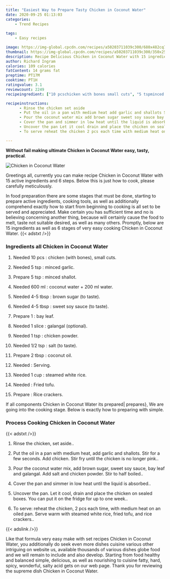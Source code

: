 ```yaml
---
title: "Easiest Way to Prepare Tasty Chicken in Coconut Water"
date: 2020-09-25 01:13:03
categories:
    - Trend Recipes
    
tags:
    - Easy recipes

image: https://img-global.cpcdn.com/recipes/a50203711039c300/680x482cq70/chicken-in-coconut-water-recipe-main-photo.jpg
thumbnail: https://img-global.cpcdn.com/recipes/a50203711039c300/350x250cq70/chicken-in-coconut-water-recipe-main-photo.jpg
description: Recipe Delicious Chicken in Coconut Water with 15 ingredients and 6 stages of easy cooking.
author: Richard Ingram
calories: 109 calories
fatContent: 14 grams fat
preptime: PT17M
cooktime: PT1H
ratingvalue: 3.1
reviewcount: 2249
recipeingredient: ["10 pcschicken with bones small cuts", "5 tspminced garlic", "5 tspminced shallot", "600 mlcoconut water  200 ml water", "4-5 tbspbrown sugar to taste", "4-5 tbspsweet soy sauce to taste", "1bay leaf", "1 slicegalangal optional", "1 tspchicken powder", "1/2 tspsalt to taste", "2 tbspcoconut oil", "Serving", "1 cupsteamed white rice", "Fried tofu", "Rice crackers"]

recipeinstructions: 
      - Rinse the chicken set aside 
      - Put the oil in a pan with medium heat add garlic and shallots Stir for a few seconds Add chicken Stir fry until the chicken is no longer pink 
      - Pour the coconut water mix add brown sugar sweet soy sauce bay leaf and galangal Add salt and chicken powder Stir to half boiled 
      - Cover the pan and simmer in low heat until the liquid is absorbed 
      - Uncover the pan Let it cool drain and place the chicken on sealed boxes You can put it on the fridge for up to one week 
      - To serve reheat the chicken 2 pcs each time with medium heat on an oiled pan Serve warm with steamed white rice fried tofu and rice crackers

---
```




**Without fail making ultimate Chicken in Coconut Water easy, tasty, practical**. 


![Chicken in Coconut Water](https://img-global.cpcdn.com/recipes/a50203711039c300/680x482cq70/chicken-in-coconut-water-recipe-main-photo.jpg "Chicken in Coconut Water")




Greetings all, currently you can make recipe Chicken in Coconut Water with 15 active ingredients and 6 steps. Below this is just how to cook, please carefully meticulously.

In food preparation there are some stages that must be done, starting to prepare active ingredients, cooking tools, as well as additionally comprehend exactly how to start from beginning to cooking is all set to be served and appreciated. Make certain you has sufficient time and no is believing concerning another thing, because will certainly cause the food to melt, taste not suitable desired, as well as many others. Promptly, below are 15 ingredients as well as 6 stages of very easy cooking Chicken in Coconut Water.
{{< adstxt />}}

### Ingredients all Chicken in Coconut Water


1. Needed 10 pcs : chicken (with bones), small cuts.

1. Needed 5 tsp : minced garlic.

1. Prepare 5 tsp : minced shallot.

1. Needed 600 ml : coconut water + 200 ml water.

1. Needed 4-5 tbsp : brown sugar (to taste).

1. Needed 4-5 tbsp : sweet soy sauce (to taste).

1. Prepare 1 : bay leaf.

1. Needed 1 slice : galangal (optional).

1. Needed 1 tsp : chicken powder.

1. Needed 1/2 tsp : salt (to taste).

1. Prepare 2 tbsp : coconut oil.

1. Needed  : Serving.

1. Needed 1 cup : steamed white rice.

1. Needed  : Fried tofu.

1. Prepare  : Rice crackers.



If all components Chicken in Coconut Water its prepared| prepares}, We are going into the cooking stage. Below is exactly how to preparing with simple.

### Process Cooking Chicken in Coconut Water

{{< adstxt />}}


1. Rinse the chicken, set aside..



1. Put the oil in a pan with medium heat, add garlic and shallots. Stir for a few seconds. Add chicken. Stir fry until the chicken is no longer pink..



1. Pour the coconut water mix, add brown sugar, sweet soy sauce, bay leaf and galangal. Add salt and chicken powder. Stir to half boiled..



1. Cover the pan and simmer in low heat until the liquid is absorbed..



1. Uncover the pan. Let it cool, drain and place the chicken on sealed boxes. You can put it on the fridge for up to one week..



1. To serve: reheat the chicken, 2 pcs each time, with medium heat on an oiled pan. Serve warm with steamed white rice, fried tofu, and rice crackers..





{{< adslink />}}

Like that formula very easy make with set recipes Chicken in Coconut Water, you additionally do seek even more dishes cuisine various other intriguing on website us, available thousands of various dishes globe food and we will remain to include and also develop. Starting from food healthy and balanced simple, delicious, as well as nourishing to cuisine fatty, hard, spicy, wonderful, salty acid gets on our web page. Thank you for reviewing the supreme dish Chicken in Coconut Water.
